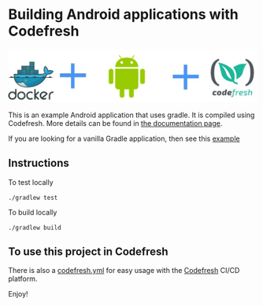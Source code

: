 # Building Android applications with Codefresh

![Docker plus Android plus Codefresh](docker-android-codefresh.jpg)

This is an example Android application that uses gradle.
It is compiled using Codefresh. More details can be found in [the documentation page](https://codefresh.io/docs/docs/learn-by-example/mobile/android/).

If you are looking for a vanilla Gradle application, then see this [example](https://github.com/codefresh-contrib/gradle-sample-app)


## Instructions

To test locally

```
./gradlew test
```

To build locally

```
./gradlew build
```


## To use this project in Codefresh 

There is also a [codefresh.yml](codefresh.yml) for easy usage with the [Codefresh](codefresh.io) CI/CD platform.



Enjoy!

